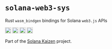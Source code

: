 # `solana-web3-sys`
Rust `wasm_bindgen` bindings for Solana `web3.js` APIs


[<img alt="github" src="https://img.shields.io/badge/github-solana--kaizen/solana--web3--sys-8da0cb?style=for-the-badge&labelColor=555555&color=8da0cb&logo=github" height="20">](https://github.com/solana-kaizen/solana-web3-sys)
[<img alt="crates.io" src="https://img.shields.io/crates/v/solana-web3-sys.svg?maxAge=2592000&style=for-the-badge&color=fc8d62&logo=rust" height="20">](https://crates.io/crates/solana-web3-sys)
[<img alt="docs.rs" src="https://img.shields.io/badge/docs.rs-solana--web3--sys-56c2a5?maxAge=2592000&style=for-the-badge&logo=rust" height="20">](https://docs.rs/solana-web3-sys)
<img alt="license" src="https://img.shields.io/crates/l/solana-web3-sys.svg?maxAge=2592000&color=6ac&style=for-the-badge&logoColor=fff" height="20">

Part of the [Solana Kaizen](https://github.com/solana-kaizen/kaizen) project.